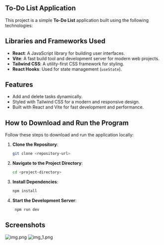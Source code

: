 ## To-Do List Application

This project is a simple **To-Do List** application built using the following technologies:

## Libraries and Frameworks Used

- **React**: A JavaScript library for building user interfaces.
- **Vite**: A fast build tool and development server for modern web projects.
- **Tailwind CSS**: A utility-first CSS framework for styling.
- **React Hooks**: Used for state management (`useState`).

## Features

- Add and delete tasks dynamically.
- Styled with Tailwind CSS for a modern and responsive design.
- Built with React and Vite for fast development and performance.

## How to Download and Run the Program

Follow these steps to download and run the application locally:

1. **Clone the Repository**:
   ```bash
   git clone <repository-url>
2. **Navigate to the Project Directory**:
   ```bash
   cd <project-directory>
   ```
3. **Install Dependencies**:
   ```bash
   npm install
   ```
4. **Start the Development Server**:
   ```bash
    npm run dev
    ```
## Screenshots

![img.png](screenshots/img.png)
![img_1.png](screenshots/img_1.png)
